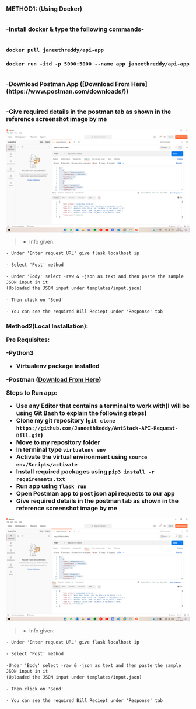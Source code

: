 <h3>
  METHOD1: (Using Docker) <br> <br>
  
  -Install docker & type the following commands- <br> <br>
  
    docker pull janeethreddy/api-app 
  
    docker run -itd -p 5000:5000 --name app janeethreddy/api-app 
  
  <br>
  -Download Postman App ([Download From Here](https://www.postman.com/downloads/))  <br><br>
  
  -Give required details in the postman tab as shown in the reference screenshot image by me <br> </h3>
  
  ![Reference Screenshot](https://github.com/JaneethReddy/AntStack-API-Request-Bill/blob/2afbc32515613be47d71b50500c27dc9ad3415eb/Screenshot%20(186).png)  <br>
  
  
  >- Info given: <br>
  >
    - Under 'Enter request URL' give flask localhost ip 
    
    - Select 'Post' method 
    
    - Under 'Body' select -raw & -json as text and then paste the sample JSON input in it
    (Uploaded the JSON input under templates/input.json)
    
    - Then click on 'Send' 
    
    - You can see the required Bill Reciept under 'Response' tab 
  
 <h3>Method2(Local Installation):
  
  
  Pre Requisites: <br>

  -Python3 <br>
  - Virtualenv package installed <br>
  
  -Postman ([Download From Here](https://www.postman.com/downloads/))  <br>
  
 
 Steps to Run app: <br>
  - Use any Editor that contains a terminal to work with(I will be using Git Bash to explain the following steps) <br>
  - Clone my git repository (`git clone https://github.com/JaneethReddy/AntStack-API-Request-Bill.git`) <br>
  - Move to my repository folder <br>
  - In terminal type `virtualenv env` <br>
  - Activate the virtual environment using `source env/Scripts/activate` <br>
  - Install required packages using `pip3 install -r requirements.txt` <br>
  - Run app using `flask run` <br>
  - Open Postman app to post json api requests to our app <br>
  - Give required details in the postman tab as shown in the reference screenshot image by me <br> </h3> 
  
  ![Reference Screenshot](https://github.com/JaneethReddy/AntStack-API-Request-Bill/blob/2afbc32515613be47d71b50500c27dc9ad3415eb/Screenshot%20(186).png)  <br>
  
  
  >- Info given: <br>
  >
    - Under 'Enter request URL' give flask localhost ip 
    
    - Select 'Post' method 
    
    -Under 'Body' select -raw & -json as text and then paste the sample JSON input in it
    (Uploaded the JSON input under templates/input.json)
    
    - Then click on 'Send' 
    
    - You can see the required Bill Reciept under 'Response' tab 
  

